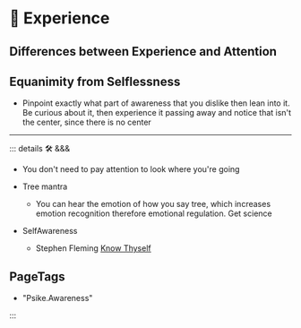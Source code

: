 # 💜 <psike>Experience</psike>

## Differences between Experience and Attention

## Equanimity from Selflessness

- Pinpoint exactly what part of awareness that you dislike then lean into it. Be curious about it, then experience it passing away and notice that isn't the center, since there is no center

---

<!-- =================================================== -->
<!-- =================================================== -->
<!-- =================================================== -->
<!-- =================================================== -->
<!-- =================================================== -->
::: details 🛠 <dev>&&&</dev>

- You don't need to pay attention to look where you're going
- Tree mantra
    - You can hear the emotion of how you say tree, which increases emotion recognition therefore emotional regulation. Get science

- SelfAwareness
    - Stephen Fleming [Know Thyself](https://metacoglab.org/people)

<h2>PageTags</h2>

- "Psike.Awareness"

:::
